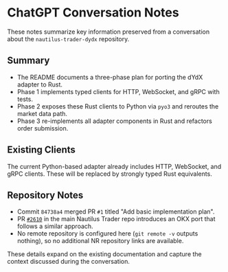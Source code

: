 # ChatGPT Conversation Notes

These notes summarize key information preserved from a conversation about the `nautilus-trader-dydx` repository.

## Summary
- The README documents a three-phase plan for porting the dYdX adapter to Rust.
- Phase 1 implements typed clients for HTTP, WebSocket, and gRPC with tests.
- Phase 2 exposes these Rust clients to Python via `pyo3` and reroutes the market data path.
- Phase 3 re-implements all adapter components in Rust and refactors order submission.

## Existing Clients
The current Python-based adapter already includes HTTP, WebSocket, and gRPC clients. These will be replaced by strongly typed Rust equivalents.

## Repository Notes
- Commit `84738a4` merged PR `#1` titled "Add basic implementation plan".
- PR [`#2610`](https://github.com/nautechsystems/nautilus-trader/pull/2610) in the main Nautilus Trader repo introduces an OKX port that follows a similar approach.
- No remote repository is configured here (`git remote -v` outputs nothing), so no additional NR repository links are available.

These details expand on the existing documentation and capture the context discussed during the conversation.

